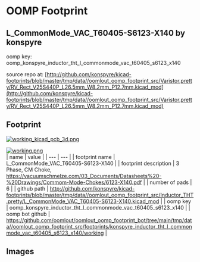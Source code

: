 # OOMP Footprint  
## L_CommonMode_VAC_T60405-S6123-X140  by konspyre  
  
oomp key: oomp_konspyre_inductor_tht_l_commonmode_vac_t60405_s6123_x140  
  
source repo at: [http://github.com/konspyre/kicad-footprints/blob/master/tmp/data//oomlout_oomp_footprint_src/Varistor.pretty/RV_Rect_V25S440P_L26.5mm_W8.2mm_P12.7mm.kicad_mod](http://github.com/konspyre/kicad-footprints/blob/master/tmp/data//oomlout_oomp_footprint_src/Varistor.pretty/RV_Rect_V25S440P_L26.5mm_W8.2mm_P12.7mm.kicad_mod)  
## Footprint  
  
[![working_kicad_pcb_3d.png](working_kicad_pcb_3d_600.png)](working_kicad_pcb_3d.png)  
  
[![working.png](working_600.png)](working.png)  
| name | value | 
| --- | --- | 
| footprint name | L_CommonMode_VAC_T60405-S6123-X140 | 
| footprint description | 3 Phase, CM Choke, https://vacuumschmelze.com/03_Documents/Datasheets%20-%20Drawings/Commom-Mode-Chokes/6123-X140.pdf | 
| number of pads | 6 | 
| github path | http://github.com/konspyre/kicad-footprints/blob/master/tmp/data//oomlout_oomp_footprint_src/Inductor_THT.pretty/L_CommonMode_VAC_T60405-S6123-X140.kicad_mod | 
| oomp key | oomp_konspyre_inductor_tht_l_commonmode_vac_t60405_s6123_x140 | 
| oomp bot github | https://github.com/oomlout/oomlout_oomp_footprint_bot/tree/main/tmp/data//oomlout_oomp_footprint_src/footprints/konspyre_inductor_tht_l_commonmode_vac_t60405_s6123_x140/working | 
## Images  
